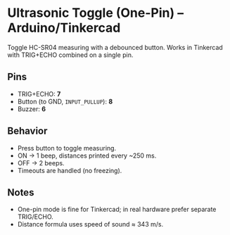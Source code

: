 # Ultrasonic Toggle (One-Pin) – Arduino/Tinkercad

Toggle HC-SR04 measuring with a debounced button. Works in Tinkercad with TRIG+ECHO combined on a single pin.

## Pins
- TRIG+ECHO: **7**
- Button (to GND, `INPUT_PULLUP`): **8**
- Buzzer: **6**

## Behavior
- Press button to toggle measuring.
- ON → 1 beep, distances printed every ~250 ms.
- OFF → 2 beeps.
- Timeouts are handled (no freezing).

## Notes
- One-pin mode is fine for Tinkercad; in real hardware prefer separate TRIG/ECHO.
- Distance formula uses speed of sound ≈ 343 m/s.
